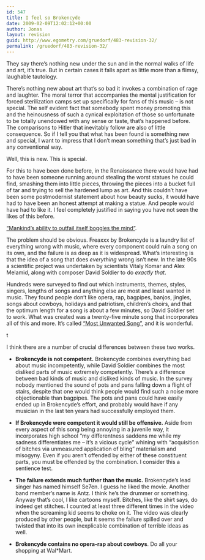 ```yaml
---
id: 547
title: I feel so Brokencyde
date: 2009-02-09T12:02:12+00:00
author: Jonas
layout: revision
guid: http://www.egometry.com/gruedorf/483-revision-32/
permalink: /gruedorf/483-revision-32/
---
```

They say there&#8217;s nothing new under the sun and in the normal walks of life and art, it&#8217;s true. But in certain cases it falls apart as little more than a flimsy, laughable tautology.

There&#8217;s nothing new about art that&#8217;s so bad it invokes a combination of rage and laughter. The moral terror that accompanies the mental justification for forced sterilization camps set up specifically for fans of this music &#8211; is not special. The self evident fact that somebody spent money promoting this and the heinousness of such a cynical exploitation of those so unfortunate to be totally unendowed with any sense or taste, that&#8217;s happened before. The comparisons to Hitler that inevitably follow are also of little consequence. So if I tell you that what has been found is something new and special, I want to impress that I don&#8217;t mean something that&#8217;s just bad in any conventional way.

Well, this is new. This is special.

For this to have been done before, in the Renaissance there would have had to have been someone running around stealing the worst statues he could find, smashing them into little pieces, throwing the pieces into a bucket full of tar and trying to sell the hardened lump as art. And this couldn&#8217;t have been some postmodernist statement about how beauty sucks, it would have had to have been an honest attempt at making a statue. And people would have had to like it. I feel completely justified in saying you have not seen the likes of this before.

  
[&#8220;Mankind&#8217;s ability to outfail itself boggles the mind&#8221;](http://vimeo.com/1651661).

The problem should be obvious. Freaxxx by Brokencyde is a laundry list of everything wrong with music, where every component could ruin a song on its own, and the failure is as deep as it is widespread. What&#8217;s interesting is that the idea of a song that does _everything_ wrong isn&#8217;t new. In the late 90s a scientific project was undertaken by scientists Vitaly Komar and Alex Melamid, along with composer David Soldier to do _exactly that_.

Hundreds were surveyed to find out which instruments, themes, styles, singers, lengths of songs and anything else are most and least wanted in music. They found people don&#8217;t like opera, rap, bagpipes, banjos, jingles, songs about cowboys, holidays and patriotism, children&#8217;s choirs, and that the optimum length for a song is about a few minutes, so David Soldier set to work. What was created was a twenty-five minute song that incorporates all of this and more. It&#8217;s called [&#8220;Most Unwanted Song&#8221;](http://blog.wired.com/music/2008/04/a-scientific-at.html), and it is wonderful.



t

I think there are a number of crucial differences between these two works.

  * **Brokencyde is not competent.** Brokencyde combines everything bad about music incompetently, while David Soldier combines the most disliked parts of music extremely competently. There&#8217;s a difference between bad kinds of music and disliked kinds of music. In the survey nobody mentioned the sound of pots and pans falling down a flight of stairs, despite that one would think people would find such a noise more objectionable than bagpipes. The pots and pans could have easily ended up in Brokencyde&#8217;s effort, and probably would have if any musician in the last ten years had successfully employed them.

  * **If Brokencyde were competent it would still be offensive.** Aside from every aspect of this song being annoying in a juvenile way, it incorporates high school &#8220;my differentness saddens me while my sadness differentiates me &#8211; it&#8217;s a vicious cycle&#8221; whining with &#8220;acquisition of bitches via unmeasured application of bling&#8221; materialism and misogyny. Even if you aren&#8217;t offended by either of these constituent parts, you must be offended by the combination. I consider this a sentience test.

  * **The failure extends much further than the music.** Brokencyde&#8217;s lead singer has named himself Se7en. I guess he liked the movie. Another band member&#8217;s name is Antz. I think he&#8217;s the drummer or something. Anyway that&#8217;s cool, I like cartoons myself. Bitches, like the shirt says, do indeed get stitches. I counted at least three different times in the video when the screaming kid seems to choke on it. The video was clearly produced by other people, but it seems the failure spilled over and twisted that into its own inexplicable combination of terrible ideas as well.

  * **Brokencyde contains no opera-rap about cowboys**. Do all your shopping at Wal*Mart.